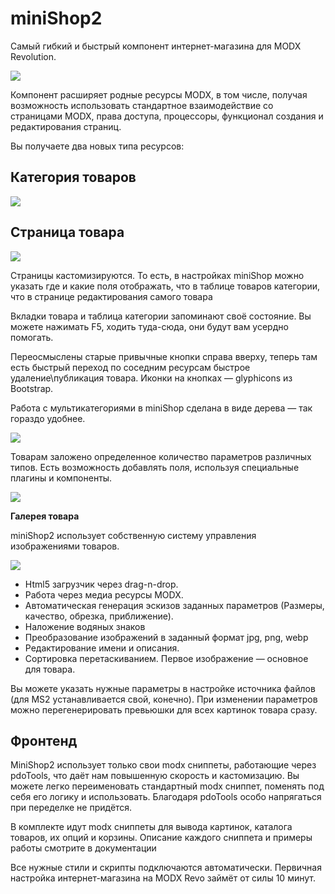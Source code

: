 # miniShop2

Самый гибкий и быстрый компонент интернет-магазина для MODX Revolution.

![](https://file.modx.pro/files/b/c/f/bcfbd29cf5841b32268b499918a39e86.png)

Компонент расширяет родные ресурсы MODX, в том числе, получая возможность использовать стандартное взаимодействие со страницами MODX, права доступа, процессоры, функционал создания и редактирования страниц.

Вы получаете два новых типа ресурсов:

## Категория товаров

![](https://file.modx.pro/files/0/7/e/07ebf3fae30d22d1010ee9d817466b0e.png)

## Страница товара

![](https://file.modx.pro/files/1/6/3/1630ce8451bd182c60749cc824a8c80e.png)

Страницы кастомизируются. То есть, в настройках miniShop можно указать где и какие поля отображать, что в таблице товаров категории, что в странице редактирования самого товара

Вкладки товара и таблица категории запоминают своё состояние. Вы можете нажимать F5, ходить туда-сюда, они будут вам усердно помогать.

Переосмыслены старые привычные кнопки справа вверху, теперь там есть быстрый переход по соседним ресурсам быстрое удаление\публикация товара. Иконки на кнопках — glyphicons из Bootstrap.

Работа с мультикатегориями в miniShop сделана в виде дерева — так гораздо удобнее.

![](https://file.modx.pro/files/4/b/b/4bb6f97595cacc72fb73e51f51e4e263.png)

Товарам заложено определенное количество параметров различных типов. Есть возможность добавлять поля, используя специальные плагины и компоненты.

![](https://file.modx.pro/files/a/7/c/a7caf8816b9975d414c6b32dbcf38dbf.png)

**Галерея товара**

miniShop2 использует собственную систему управления изображениями товаров.

![](https://file.modx.pro/files/4/c/e/4ce58fdd74b771db28969aba8975ab11.png)

* Html5 загрузчик через drag-n-drop.
* Работа через медиа ресурсы MODX.
* Автоматическая генерация эскизов заданных параметров (Размеры, качество, обрезка, приближение).
* Наложение водяных знаков
* Преобразование изображений в заданный формат jpg, png, webp
* Редактирование имени и описания.
* Сортировка перетаскиванием. Первое изображение — основное для товара.

Вы можете указать нужные параметры в настройке источника файлов (для MS2 устанавливается свой, конечно).
При изменении параметров можно перегенерировать превьюшки для всех картинок товара сразу.

## Фронтенд

MiniShop2 использует только свои modx сниппеты, работающие через pdoTools, что даёт нам повышенную скорость и кастомизацию. Вы можете легко переименовать стандартный modx сниппет, поменять под себя его логику и использовать.
Благодаря pdoTools особо напрягаться при переделке не придётся.

В комплекте идут modx сниппеты для вывода картинок, каталога товаров, их опций и корзины.
Описание каждого сниппета и примеры работы смотрите в документации

Все нужные стили и скрипты подключаются автоматически. Первичная настройка интернет-магазина на MODX Revo займёт от силы 10 минут.
